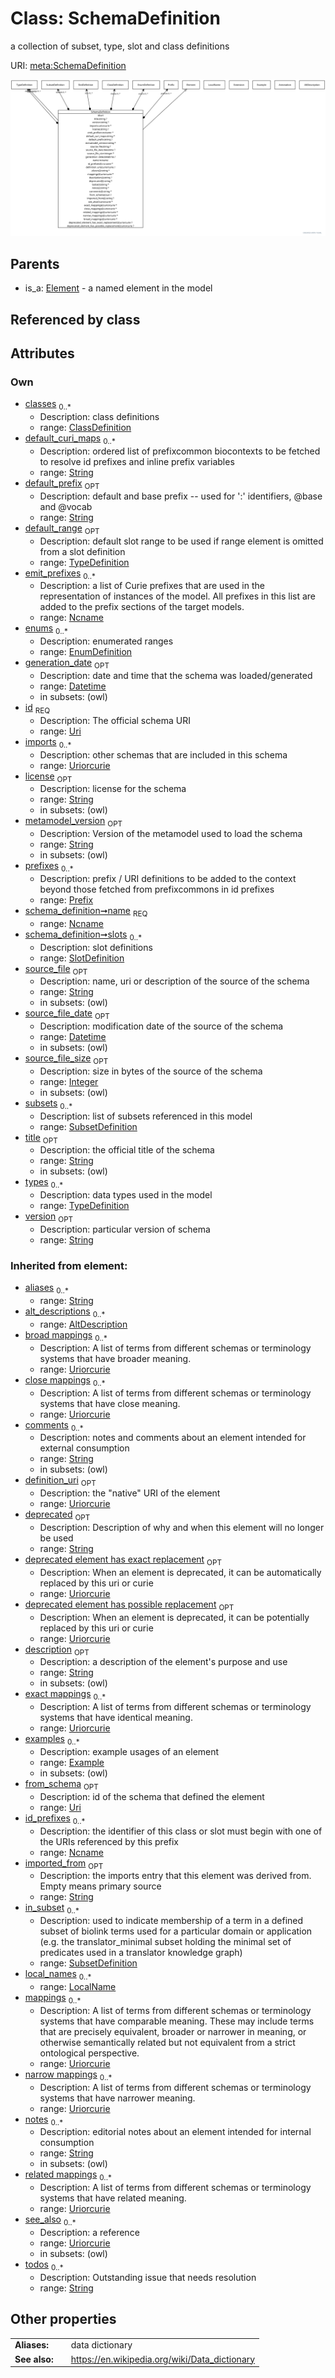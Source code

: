 
# Class: SchemaDefinition


a collection of subset, type, slot and class definitions

URI: [meta:SchemaDefinition](https://w3id.org/biolink/biolinkml/meta/SchemaDefinition)


![img](images/SchemaDefinition.svg)

## Parents

 *  is_a: [Element](Element.md) - a named element in the model

## Referenced by class


## Attributes


### Own

 * [classes](classes.md)  <sub>0..*</sub>
     * Description: class definitions
     * range: [ClassDefinition](ClassDefinition.md)
 * [default_curi_maps](default_curi_maps.md)  <sub>0..*</sub>
     * Description: ordered list of prefixcommon biocontexts to be fetched to resolve id prefixes and inline prefix variables
     * range: [String](types/String.md)
 * [default_prefix](default_prefix.md)  <sub>OPT</sub>
     * Description: default and base prefix -- used for ':' identifiers, @base and @vocab
     * range: [String](types/String.md)
 * [default_range](default_range.md)  <sub>OPT</sub>
     * Description: default slot range to be used if range element is omitted from a slot definition
     * range: [TypeDefinition](TypeDefinition.md)
 * [emit_prefixes](emit_prefixes.md)  <sub>0..*</sub>
     * Description: a list of Curie prefixes that are used in the representation of instances of the model.  All prefixes in this list are added to the prefix sections of the target models.
     * range: [Ncname](types/Ncname.md)
 * [enums](enums.md)  <sub>0..*</sub>
     * Description: enumerated ranges
     * range: [EnumDefinition](EnumDefinition.md)
 * [generation_date](generation_date.md)  <sub>OPT</sub>
     * Description: date and time that the schema was loaded/generated
     * range: [Datetime](types/Datetime.md)
     * in subsets: (owl)
 * [id](id.md)  <sub>REQ</sub>
     * Description: The official schema URI
     * range: [Uri](types/Uri.md)
 * [imports](imports.md)  <sub>0..*</sub>
     * Description: other schemas that are included in this schema
     * range: [Uriorcurie](types/Uriorcurie.md)
 * [license](license.md)  <sub>OPT</sub>
     * Description: license for the schema
     * range: [String](types/String.md)
     * in subsets: (owl)
 * [metamodel_version](metamodel_version.md)  <sub>OPT</sub>
     * Description: Version of the metamodel used to load the schema
     * range: [String](types/String.md)
     * in subsets: (owl)
 * [prefixes](prefixes.md)  <sub>0..*</sub>
     * Description: prefix / URI definitions to be added to the context beyond those fetched from prefixcommons in id prefixes
     * range: [Prefix](Prefix.md)
 * [schema_definition➞name](schema_definition_name.md)  <sub>REQ</sub>
     * range: [Ncname](types/Ncname.md)
 * [schema_definition➞slots](slot_definitions.md)  <sub>0..*</sub>
     * Description: slot definitions
     * range: [SlotDefinition](SlotDefinition.md)
 * [source_file](source_file.md)  <sub>OPT</sub>
     * Description: name, uri or description of the source of the schema
     * range: [String](types/String.md)
     * in subsets: (owl)
 * [source_file_date](source_file_date.md)  <sub>OPT</sub>
     * Description: modification date of the source of the schema
     * range: [Datetime](types/Datetime.md)
     * in subsets: (owl)
 * [source_file_size](source_file_size.md)  <sub>OPT</sub>
     * Description: size in bytes of the source of the schema
     * range: [Integer](types/Integer.md)
     * in subsets: (owl)
 * [subsets](subsets.md)  <sub>0..*</sub>
     * Description: list of subsets referenced in this model
     * range: [SubsetDefinition](SubsetDefinition.md)
 * [title](title.md)  <sub>OPT</sub>
     * Description: the official title of the schema
     * range: [String](types/String.md)
     * in subsets: (owl)
 * [types](types.md)  <sub>0..*</sub>
     * Description: data types used in the model
     * range: [TypeDefinition](TypeDefinition.md)
 * [version](version.md)  <sub>OPT</sub>
     * Description: particular version of schema
     * range: [String](types/String.md)

### Inherited from element:

 * [aliases](aliases.md)  <sub>0..*</sub>
     * range: [String](types/String.md)
 * [alt_descriptions](alt_descriptions.md)  <sub>0..*</sub>
     * range: [AltDescription](AltDescription.md)
 * [broad mappings](broad_mappings.md)  <sub>0..*</sub>
     * Description: A list of terms from different schemas or terminology systems that have broader meaning.
     * range: [Uriorcurie](types/Uriorcurie.md)
 * [close mappings](close_mappings.md)  <sub>0..*</sub>
     * Description: A list of terms from different schemas or terminology systems that have close meaning.
     * range: [Uriorcurie](types/Uriorcurie.md)
 * [comments](comments.md)  <sub>0..*</sub>
     * Description: notes and comments about an element intended for external consumption
     * range: [String](types/String.md)
     * in subsets: (owl)
 * [definition_uri](definition_uri.md)  <sub>OPT</sub>
     * Description: the "native" URI of the element
     * range: [Uriorcurie](types/Uriorcurie.md)
 * [deprecated](deprecated.md)  <sub>OPT</sub>
     * Description: Description of why and when this element will no longer be used
     * range: [String](types/String.md)
 * [deprecated element has exact replacement](deprecated_element_has_exact_replacement.md)  <sub>OPT</sub>
     * Description: When an element is deprecated, it can be automatically replaced by this uri or curie
     * range: [Uriorcurie](types/Uriorcurie.md)
 * [deprecated element has possible replacement](deprecated_element_has_possible_replacement.md)  <sub>OPT</sub>
     * Description: When an element is deprecated, it can be potentially replaced by this uri or curie
     * range: [Uriorcurie](types/Uriorcurie.md)
 * [description](description.md)  <sub>OPT</sub>
     * Description: a description of the element's purpose and use
     * range: [String](types/String.md)
     * in subsets: (owl)
 * [exact mappings](exact_mappings.md)  <sub>0..*</sub>
     * Description: A list of terms from different schemas or terminology systems that have identical meaning.
     * range: [Uriorcurie](types/Uriorcurie.md)
 * [examples](examples.md)  <sub>0..*</sub>
     * Description: example usages of an element
     * range: [Example](Example.md)
     * in subsets: (owl)
 * [from_schema](from_schema.md)  <sub>OPT</sub>
     * Description: id of the schema that defined the element
     * range: [Uri](types/Uri.md)
 * [id_prefixes](id_prefixes.md)  <sub>0..*</sub>
     * Description: the identifier of this class or slot must begin with one of the URIs referenced by this prefix
     * range: [Ncname](types/Ncname.md)
 * [imported_from](imported_from.md)  <sub>OPT</sub>
     * Description: the imports entry that this element was derived from.  Empty means primary source
     * range: [String](types/String.md)
 * [in_subset](in_subset.md)  <sub>0..*</sub>
     * Description: used to indicate membership of a term in a defined subset of biolink terms used for a particular domain or application (e.g. the translator_minimal subset holding the minimal set of predicates used in a translator knowledge graph)
     * range: [SubsetDefinition](SubsetDefinition.md)
 * [local_names](local_names.md)  <sub>0..*</sub>
     * range: [LocalName](LocalName.md)
 * [mappings](mappings.md)  <sub>0..*</sub>
     * Description: A list of terms from different schemas or terminology systems that have comparable meaning. These may include terms that are precisely equivalent, broader or narrower in meaning, or otherwise semantically related but not equivalent from a strict ontological perspective.
     * range: [Uriorcurie](types/Uriorcurie.md)
 * [narrow mappings](narrow_mappings.md)  <sub>0..*</sub>
     * Description: A list of terms from different schemas or terminology systems that have narrower meaning.
     * range: [Uriorcurie](types/Uriorcurie.md)
 * [notes](notes.md)  <sub>0..*</sub>
     * Description: editorial notes about an element intended for internal consumption
     * range: [String](types/String.md)
     * in subsets: (owl)
 * [related mappings](related_mappings.md)  <sub>0..*</sub>
     * Description: A list of terms from different schemas or terminology systems that have related meaning.
     * range: [Uriorcurie](types/Uriorcurie.md)
 * [see_also](see_also.md)  <sub>0..*</sub>
     * Description: a reference
     * range: [Uriorcurie](types/Uriorcurie.md)
     * in subsets: (owl)
 * [todos](todos.md)  <sub>0..*</sub>
     * Description: Outstanding issue that needs resolution
     * range: [String](types/String.md)

## Other properties

|  |  |  |
| --- | --- | --- |
| **Aliases:** | | data dictionary |
| **See also:** | | https://en.wikipedia.org/wiki/Data_dictionary |

